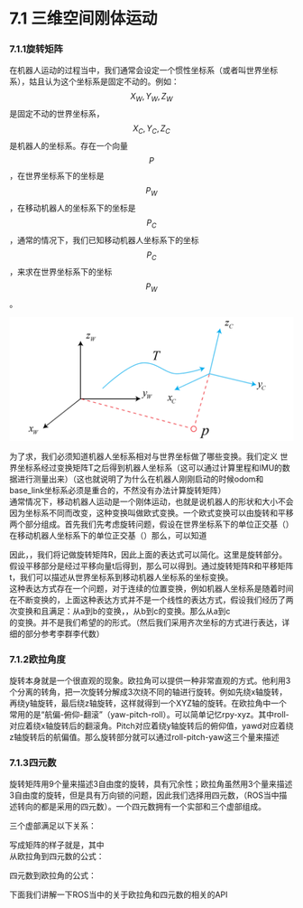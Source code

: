 # 7.1 三维空间刚体运动

### 7.1.1旋转矩阵

在机器人运动的过程当中，我们通常会设定一个惯性坐标系（或者叫世界坐标系），姑且认为这个坐标系是固定不动的。例如：$$X_W,Y_W,Z_W$$是固定不动的世界坐标系，$$X_C,Y_C,Z_C$$是机器人的坐标系。存在一个向量$$P$$，在世界坐标系下的坐标是$$P_W$$，在移动机器人的坐标系下的坐标是$$P_C$$，通常的情况下，我们已知移动机器人坐标系下的坐标$$P_C$$，来求在世界坐标系下的坐标$$P_W$$。

![](/pics/image006.png)

为了求，我们必须知道机器人坐标系相对与世界坐标做了哪些变换。我们定义  世界坐标系经过变换矩阵T之后得到机器人坐标系（这可以通过计算里程和IMU的数据进行测量出来）（这也就说明了为什么在机器人刚刚启动的时候odom和base\_link坐标系必须是重合的，不然没有办法计算旋转矩阵）  
通常情况下，移动机器人运动是一个刚体运动，也就是说机器人的形状和大小不会因为坐标系不同而改变，这种变换叫做欧式变换。一个欧式变换可以由旋转和平移两个部分组成。首先我们先考虑旋转问题，假设在世界坐标系下的单位正交基（）在移动机器人坐标系下的单位正交基（）那么，可以知道

因此，，我们将记做旋转矩阵R，因此上面的表达式可以简化。这里是旋转部分。假设平移部分是经过平移向量t后得到，那么可以得到。通过旋转矩阵R和平移矩阵t，我们可以描述从世界坐标系到移动机器人坐标系的坐标变换。  
这种表达方式存在一个问题，对于连续的位置变换，例如机器人坐标系是随着时间在不断变换的，上面这种表达方式并不是一个线性的表达方式，假设我们经历了两次变换和且满足：从a到b的变换，，从b到c的变换。那么从a到c  
的变换。并不是我们希望的的形式。（然后我们采用齐次坐标的方式进行表达，详细的部分参考李群李代数）

### 7.1.2欧拉角度

旋转本身就是一个很直观的现象。欧拉角可以提供一种非常直观的方式。他利用3个分离的转角，把一次旋转分解成3次绕不同的轴进行旋转。例如先绕x轴旋转，再绕y轴旋转，最后绕z轴旋转，这样就得到一个XYZ轴的旋转。在欧拉角中一个常用的是“航偏-俯仰-翻滚”（yaw-pitch-roll）。可以简单记忆rpy-xyz。其中roll-对应着绕x轴旋转后的翻滚角。Pitch对应着绕y轴旋转后的俯仰值，yawd对应着绕z轴旋转后的航偏值。那么旋转部分就可以通过roll-pitch-yaw这三个量来描述

### 7.1.3四元数

旋转矩阵用9个量来描述3自由度的旋转，具有冗余性；欧拉角虽然用3个量来描述3自由度的旋转，但是具有万向锁的问题，因此我们选择用四元数，（ROS当中描述转向的都是采用的四元数）。一个四元数拥有一个实部和三个虚部组成。

三个虚部满足以下关系：

写成矩阵的样子就是，其中  
从欧拉角到四元数的公式：

四元数到欧拉角的公式：

下面我们讲解一下ROS当中的关于欧拉角和四元数的相关的API


